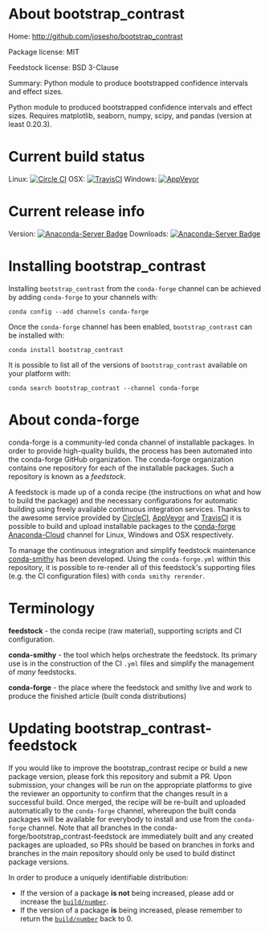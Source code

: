 About bootstrap_contrast
========================

Home: http://github.com/josesho/bootstrap_contrast

Package license: MIT

Feedstock license: BSD 3-Clause

Summary: Python module to produce bootstrapped confidence intervals and effect sizes.

Python module to produced bootstrapped confidence intervals and effect sizes. Requires matplotlib, seaborn, numpy, scipy, and pandas (version at least 0.20.3).

Current build status
====================

Linux: [![Circle CI](https://circleci.com/gh/conda-forge/bootstrap_contrast-feedstock.svg?style=shield)](https://circleci.com/gh/conda-forge/bootstrap_contrast-feedstock)
OSX: [![TravisCI](https://travis-ci.org/conda-forge/bootstrap_contrast-feedstock.svg?branch=master)](https://travis-ci.org/conda-forge/bootstrap_contrast-feedstock)
Windows: [![AppVeyor](https://ci.appveyor.com/api/projects/status/github/conda-forge/bootstrap_contrast-feedstock?svg=True)](https://ci.appveyor.com/project/conda-forge/bootstrap-contrast-feedstock/branch/master)

Current release info
====================
Version: [![Anaconda-Server Badge](https://anaconda.org/conda-forge/bootstrap_contrast/badges/version.svg)](https://anaconda.org/conda-forge/bootstrap_contrast)
Downloads: [![Anaconda-Server Badge](https://anaconda.org/conda-forge/bootstrap_contrast/badges/downloads.svg)](https://anaconda.org/conda-forge/bootstrap_contrast)

Installing bootstrap_contrast
=============================

Installing `bootstrap_contrast` from the `conda-forge` channel can be achieved by adding `conda-forge` to your channels with:

```
conda config --add channels conda-forge
```

Once the `conda-forge` channel has been enabled, `bootstrap_contrast` can be installed with:

```
conda install bootstrap_contrast
```

It is possible to list all of the versions of `bootstrap_contrast` available on your platform with:

```
conda search bootstrap_contrast --channel conda-forge
```


About conda-forge
=================

conda-forge is a community-led conda channel of installable packages.
In order to provide high-quality builds, the process has been automated into the
conda-forge GitHub organization. The conda-forge organization contains one repository
for each of the installable packages. Such a repository is known as a *feedstock*.

A feedstock is made up of a conda recipe (the instructions on what and how to build
the package) and the necessary configurations for automatic building using freely
available continuous integration services. Thanks to the awesome service provided by
[CircleCI](https://circleci.com/), [AppVeyor](http://www.appveyor.com/)
and [TravisCI](https://travis-ci.org/) it is possible to build and upload installable
packages to the [conda-forge](https://anaconda.org/conda-forge)
[Anaconda-Cloud](http://docs.anaconda.org/) channel for Linux, Windows and OSX respectively.

To manage the continuous integration and simplify feedstock maintenance
[conda-smithy](http://github.com/conda-forge/conda-smithy) has been developed.
Using the ``conda-forge.yml`` within this repository, it is possible to re-render all of
this feedstock's supporting files (e.g. the CI configuration files) with ``conda smithy rerender``.


Terminology
===========

**feedstock** - the conda recipe (raw material), supporting scripts and CI configuration.

**conda-smithy** - the tool which helps orchestrate the feedstock.
                   Its primary use is in the construction of the CI ``.yml`` files
                   and simplify the management of *many* feedstocks.

**conda-forge** - the place where the feedstock and smithy live and work to
                  produce the finished article (built conda distributions)


Updating bootstrap_contrast-feedstock
=====================================

If you would like to improve the bootstrap_contrast recipe or build a new
package version, please fork this repository and submit a PR. Upon submission,
your changes will be run on the appropriate platforms to give the reviewer an
opportunity to confirm that the changes result in a successful build. Once
merged, the recipe will be re-built and uploaded automatically to the
`conda-forge` channel, whereupon the built conda packages will be available for
everybody to install and use from the `conda-forge` channel.
Note that all branches in the conda-forge/bootstrap_contrast-feedstock are
immediately built and any created packages are uploaded, so PRs should be based
on branches in forks and branches in the main repository should only be used to
build distinct package versions.

In order to produce a uniquely identifiable distribution:
 * If the version of a package **is not** being increased, please add or increase
   the [``build/number``](http://conda.pydata.org/docs/building/meta-yaml.html#build-number-and-string).
 * If the version of a package **is** being increased, please remember to return
   the [``build/number``](http://conda.pydata.org/docs/building/meta-yaml.html#build-number-and-string)
   back to 0.
